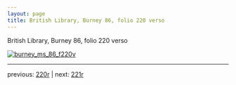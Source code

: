 ```yaml
---
layout: page
title: British Library, Burney 86, folio 220 verso
---
```


British Library, Burney 86, folio 220 verso

[![burney_ms_86_f220v](http://www.homermultitext.org/iipsrv?IIIF=/project/homer/pyramidal/deepzoom/bl/burney86imgs/v1/burney_ms_86_f220v.tif/full/800,/0/default.jpg)](http://www.homermultitext.org/ict2/?urn=urn:cite2:bl:burney86imgs.v1:burney_ms_86_f220v) 

---

previous:  [220r](../220r/) | next: [221r](../221r/)